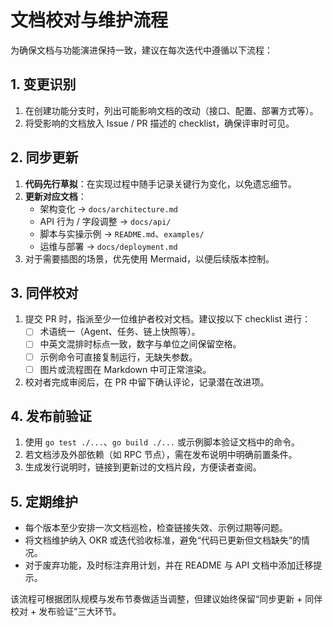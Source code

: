 # 文档校对与维护流程

为确保文档与功能演进保持一致，建议在每次迭代中遵循以下流程：

## 1. 变更识别

1. 在创建功能分支时，列出可能影响文档的改动（接口、配置、部署方式等）。
2. 将受影响的文档放入 Issue / PR 描述的 checklist，确保评审时可见。

## 2. 同步更新

1. **代码先行草拟**：在实现过程中随手记录关键行为变化，以免遗忘细节。
2. **更新对应文档**：
   - 架构变化 → `docs/architecture.md`
   - API 行为 / 字段调整 → `docs/api/`
   - 脚本与实操示例 → `README.md`、`examples/`
   - 运维与部署 → `docs/deployment.md`
3. 对于需要插图的场景，优先使用 Mermaid，以便后续版本控制。

## 3. 同伴校对

1. 提交 PR 时，指派至少一位维护者校对文档。建议按以下 checklist 进行：
   - [ ] 术语统一（Agent、任务、链上快照等）。
   - [ ] 中英文混排时标点一致，数字与单位之间保留空格。
   - [ ] 示例命令可直接复制运行，无缺失参数。
   - [ ] 图片或流程图在 Markdown 中可正常渲染。
2. 校对者完成审阅后，在 PR 中留下确认评论，记录潜在改进项。

## 4. 发布前验证

1. 使用 `go test ./...`、`go build ./...` 或示例脚本验证文档中的命令。
2. 若文档涉及外部依赖（如 RPC 节点），需在发布说明中明确前置条件。
3. 生成发行说明时，链接到更新过的文档片段，方便读者查阅。

## 5. 定期维护

- 每个版本至少安排一次文档巡检，检查链接失效、示例过期等问题。
- 将文档维护纳入 OKR 或迭代验收标准，避免“代码已更新但文档缺失”的情况。
- 对于废弃功能，及时标注弃用计划，并在 README 与 API 文档中添加迁移提示。

该流程可根据团队规模与发布节奏做适当调整，但建议始终保留“同步更新 + 同伴校对 + 发布验证”三大环节。
